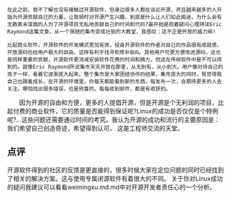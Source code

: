 ﻿    在此之前，我不了解也没有接触过开源软件，但身边很多人都在谈论开源，并且越来越多的人开始为开源贡献自己的力量，让我顿时对开源产生兴趣，到底是什么让人们如此痴迷，为什么会有无数素未谋面的人为了开源项目无私地贡献自己的时间和代码?最开始是抱着疑问心理拜读Eric Raymond这篇文章，从一个简陋的集市变成壮丽的大教堂，我感叹：这不正是开放的威力嘛!

    比起商业软件，开源软件的开发模式更加有效，投身开源软件的作者对自己的作品很有成就感，开放源码也给用户极大的自由，这样有利于找寻和修补BUG。其他用户可更方便改进源码，这也是同样重要的贡献，开源软件更消减安装软件花费的时间和精力，但这在传统软件中是不可以得到的。就像Eric Raymond所说集市天天开放在那里，从无到有，从小到大。用户像对待自己的孩子一样，看着它逐渐庞大起来。整个集市是大家团结协作的结果，集市庞大的同时，我觉得我自己也跟着成长，在开源的环境里，你每天都能看到新的东西，每发布一次，会期待更多的人去关注，哪怕找出很多错误，也是欣喜的。每每收到邮件，都是有收获的。

　　因为开源的自由和方便，更多的人提倡开源，但是开源是个无利润的项目，比起付费的商业软件，它的质量是否能得到保证呢?Linux的成功是否仅仅是个特例呢?…这些问题还需要通过时间的考究。我认为开源的成功和流行的主要原因是：我们希望自己创造奇迹，希望得到认可， 这是工程师交流的天堂。

## 点评 ##
开源软件得到的社区的反馈是更直接的，很多时候大家在定位问题的同时已经找到了相关的解决方案。这与使用专属闭源软件有着很大的不同。
关于你对Linux成功的疑问我建议可以看看weimingxu.md.md中对开源开发者责任心的一个分析。

